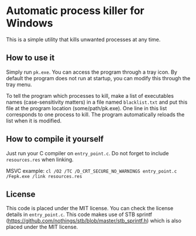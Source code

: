 # Automatic process killer for Windows
This is a simple utility that kills unwanted processes at any time.

## How to use it
Simply run ``pk.exe``. You can access the program through a tray icon. By default the program does not run at startup, you can modify this through the tray menu.

To tell the program which processes to kill, make a list of executables names (case-sensitivity matters) in a file named ``blacklist.txt`` and put this file at the program location (some/path/pk.exe).
One line in this list corresponds to one process to kill. The program automatically reloads the list when it is modified.

## How to compile it yourself
Just run your C compiler on ``entry_point.c``. Do not forget to include ``resources.res`` when linking.

MSVC example: ``cl /O2 /TC /D_CRT_SECURE_NO_WARNINGS entry_point.c /Fepk.exe /link resources.res``

## License
This code is placed under the MIT license. You can check the license details in ``entry_point.c``. This code makes use of STB sprintf (https://github.com/nothings/stb/blob/master/stb_sprintf.h) which is also placed under the MIT license.
